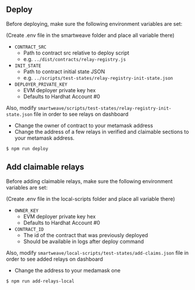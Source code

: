 ## Deploy

Before deploying, make sure the following environment variables are set:

(Create .env file in the smartweave folder and place all variable there)

- `CONTRACT_SRC`
  - Path to contract src relative to deploy script
  - e.g. `../dist/contracts/relay-registry.js`
- `INIT_STATE`
  - Path to contract initial state JSON
  - e.g. `../scripts/test-states/relay-registry-init-state.json`
- `DEPLOYER_PRIVATE_KEY`
  - EVM deployer private key hex
  - Defaults to Hardhat Account #0

Also, modify `smartweave/scripts/test-states/relay-registry-init-state.json` file in order to see relays on dashboard
- Change the owner of contract to your metamask address
- Change the address of a few relays in verified and claimable sections to your metamask address.


```bash
$ npm run deploy
```

## Add claimable relays

Before adding claimable relays, make sure the following environment variables are set:

(Create .env file in the local-scripts folder and place all variable there)

- `OWNER_KEY`
  - EVM deployer private key hex
  - Defaults to Hardhat Account #0
- `CONTRACT_ID`
  - The id of the contract that was previously deployed
  - Should be available in logs after deploy command

Also, modify `smartweave/local-scripts/test-states/add-claims.json` file in order to see added relays on dashboard
- Change the address to your medamask one

```bash
$ npm run add-relays-local
```